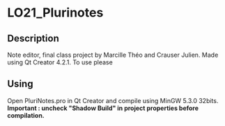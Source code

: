 # LO21_Plurinotes
## Description
Note editor, final class project by Marcille Théo and Crauser Julien.
Made using Qt Creator 4.2.1.
To use please 
## Using
Open PluriNotes.pro in Qt Creator and compile using MinGW 5.3.0 32bits.
**Important : uncheck "Shadow Build" in project properties before compilation.**
